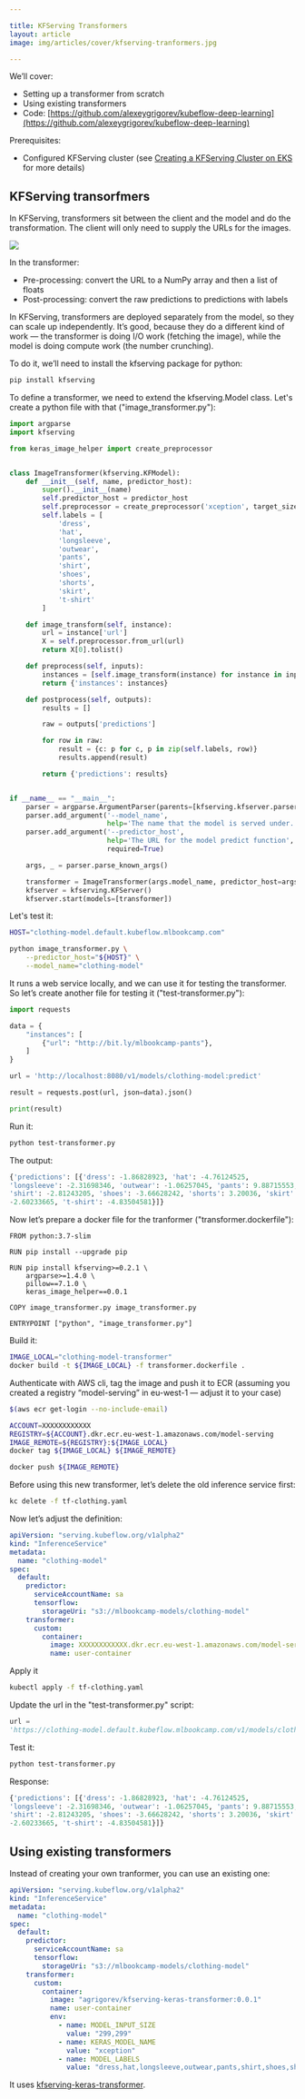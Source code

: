 ```yaml
---

title: KFServing Transformers
layout: article
image: img/articles/cover/kfserving-tranformers.jpg

---
```


We’ll cover:

- Setting up a transformer from scratch
- Using existing transformers
- Code: [https://github.com/alexeygrigorev/kubeflow-deep-learning](https://github.com/alexeygrigorev/kubeflow-deep-learning)


Prerequisites:

- Configured KFServing cluster (see [Creating a KFServing Cluster on EKS](/article/kfserving-eks-install) for more details)


## KFServing transorfmers

In KFServing, transformers sit between the client and the model
and do the transformation. The client will only need to supply the URLs
for the images.

<img src="/img/articles/kubeflow/transformer.png" />


In the transformer:

- Pre-processing: convert the URL to a NumPy array and then a list of floats
- Post-processing: convert the raw predictions to predictions with labels

In KFServing, transformers are deployed separately from the model, so
they can scale up independently. It’s good, because they do a different
kind of work — the transformer is doing I/O work (fetching the image),
while the model is doing compute work (the number crunching).

To do it, we’ll need to install the kfserving package for python:

```bash
pip install kfserving
```

To define a transformer, we need to extend the kfserving.Model class.
Let's create a python file with that ("image_transformer.py"):


```python
import argparse
import kfserving

from keras_image_helper import create_preprocessor


class ImageTransformer(kfserving.KFModel):
    def __init__(self, name, predictor_host):
        super().__init__(name)
        self.predictor_host = predictor_host
        self.preprocessor = create_preprocessor('xception', target_size=(299, 299))
        self.labels = [
            'dress',
            'hat',
            'longsleeve',
            'outwear',
            'pants',
            'shirt',
            'shoes',
            'shorts',
            'skirt',
            't-shirt'
        ]

    def image_transform(self, instance):
        url = instance['url']
        X = self.preprocessor.from_url(url)
        return X[0].tolist()

    def preprocess(self, inputs):
        instances = [self.image_transform(instance) for instance in inputs['instances']]
        return {'instances': instances}

    def postprocess(self, outputs):
        results = []

        raw = outputs['predictions']

        for row in raw:
            result = {c: p for c, p in zip(self.labels, row)}
            results.append(result)

        return {'predictions': results}


if __name__ == "__main__":
    parser = argparse.ArgumentParser(parents=[kfserving.kfserver.parser])
    parser.add_argument('--model_name',
                        help='The name that the model is served under.')
    parser.add_argument('--predictor_host',
                        help='The URL for the model predict function',
                        required=True)

    args, _ = parser.parse_known_args()

    transformer = ImageTransformer(args.model_name, predictor_host=args.predictor_host)
    kfserver = kfserving.KFServer()
    kfserver.start(models=[transformer])
```


Let's test it:

```bash
HOST="clothing-model.default.kubeflow.mlbookcamp.com"

python image_transformer.py \
    --predictor_host="${HOST}" \
    --model_name="clothing-model"
```


It runs a web service locally, and we can use it for testing the
transformer. So let’s create another file for testing it
("test-transformer.py"):

```python
import requests

data = {
    "instances": [
        {"url": "http://bit.ly/mlbookcamp-pants"},
    ]
}

url = 'http://localhost:8080/v1/models/clothing-model:predict'

result = requests.post(url, json=data).json()

print(result)
```

Run it:
```bash
python test-transformer.py
```

The output:

```python
{'predictions': [{'dress': -1.86828923, 'hat': -4.76124525,
'longsleeve': -2.31698346, 'outwear': -1.06257045, 'pants': 9.88715553,
'shirt': -2.81243205, 'shoes': -3.66628242, 'shorts': 3.20036, 'skirt':
-2.60233665, 't-shirt': -4.83504581}]}
```

Now let’s prepare a docker file for the tranformer ("transformer.dockerfile"):


```docker
FROM python:3.7-slim

RUN pip install --upgrade pip

RUN pip install kfserving>=0.2.1 \
    argparse>=1.4.0 \
    pillow==7.1.0 \
    keras_image_helper==0.0.1

COPY image_transformer.py image_transformer.py 

ENTRYPOINT ["python", "image_transformer.py"]
```

Build it:

```bash
IMAGE_LOCAL="clothing-model-transformer"
docker build -t ${IMAGE_LOCAL} -f transformer.dockerfile .
```

Authenticate with AWS cli, tag the image and push it to ECR (assuming
you created a registry “model-serving” in eu-west-1 — adjust it to your
case)


```bash
$(aws ecr get-login --no-include-email)

ACCOUNT=XXXXXXXXXXXX
REGISTRY=${ACCOUNT}.dkr.ecr.eu-west-1.amazonaws.com/model-serving
IMAGE_REMOTE=${REGISTRY}:${IMAGE_LOCAL}
docker tag ${IMAGE_LOCAL} ${IMAGE_REMOTE}

docker push ${IMAGE_REMOTE}
```


Before using this new transformer, let’s delete the old inference
service first:

```bash
kc delete -f tf-clothing.yaml
```

Now let’s adjust the definition:

```yaml
apiVersion: "serving.kubeflow.org/v1alpha2"
kind: "InferenceService"
metadata:
  name: "clothing-model"
spec:
  default:
    predictor:
      serviceAccountName: sa
      tensorflow:
        storageUri: "s3://mlbookcamp-models/clothing-model"
    transformer:
      custom:
        container:
          image: XXXXXXXXXXXX.dkr.ecr.eu-west-1.amazonaws.com/model-serving:clothing-model-transformer
          name: user-container
```

Apply it


```bash
kubectl apply -f tf-clothing.yaml
```

Update the url in the "test-transformer.py" script:

```python
url =
'https://clothing-model.default.kubeflow.mlbookcamp.com/v1/models/clothing-model:predict'
```

Test it:

```bash
python test-transformer.py
```

Response:

```python
{'predictions': [{'dress': -1.86828923, 'hat': -4.76124525,
'longsleeve': -2.31698346, 'outwear': -1.06257045, 'pants': 9.88715553,
'shirt': -2.81243205, 'shoes': -3.66628242, 'shorts': 3.20036, 'skirt':
-2.60233665, 't-shirt': -4.83504581}]}
```

## Using existing transformers

Instead of creating your own tranformer, you can use an existing one:

```yaml
apiVersion: "serving.kubeflow.org/v1alpha2"
kind: "InferenceService"
metadata:
  name: "clothing-model"
spec:
  default:
    predictor:
      serviceAccountName: sa
      tensorflow:
        storageUri: "s3://mlbookcamp-models/clothing-model"
    transformer:
      custom:
        container:
          image: "agrigorev/kfserving-keras-transformer:0.0.1"
          name: user-container
          env:
            - name: MODEL_INPUT_SIZE
              value: "299,299"
            - name: KERAS_MODEL_NAME
              value: "xception"
            - name: MODEL_LABELS
              value: "dress,hat,longsleeve,outwear,pants,shirt,shoes,shorts,skirt,t-shirt"
```

It uses [kfserving-keras-transformer](https://github.com/alexeygrigorev/kfserving-keras-transformer).

